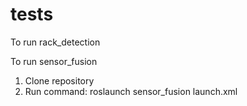 # tests
To run rack_detection

To run sensor_fusion

1. Clone repository
2. Run command: roslaunch sensor_fusion launch.xml
